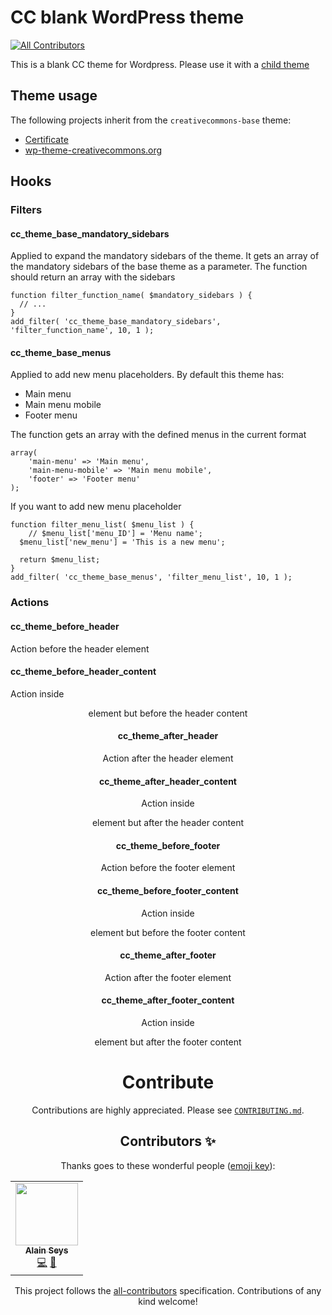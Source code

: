 # CC blank WordPress theme
<!-- ALL-CONTRIBUTORS-BADGE:START - Do not remove or modify this section -->
[![All Contributors](https://img.shields.io/badge/all_contributors-1-orange.svg?style=flat-square)](#contributors-)
<!-- ALL-CONTRIBUTORS-BADGE:END -->

This is a blank CC theme for Wordpress. Please use it with a [child theme](https://developer.wordpress.org/themes/advanced-topics/child-themes/) 

## Theme usage

The following projects inherit from the `creativecommons-base` theme:

- [Certificate](https://github.com/creativecommons/creativecommons-certificate/blob/b2967296b0324f33d1be4c041954513363191bcc/composer.json#L21)
- [wp-theme-creativecommons.org](https://github.com/creativecommons/wp-theme-creativecommons.org/blob/375cafbaccf03eded02f8f7f422e02e97833515a/composer.json#L20)

## Hooks
### Filters
#### cc_theme_base_mandatory_sidebars

Applied to expand the mandatory sidebars of the theme. It gets an array of the mandatory sidebars of the base theme as a parameter. The function should return an array with the sidebars

```
function filter_function_name( $mandatory_sidebars ) {
  // ...
}
add_filter( 'cc_theme_base_mandatory_sidebars', 'filter_function_name', 10, 1 );
```

#### cc_theme_base_menus
Applied to add new menu placeholders. By default this theme has:
- Main menu
- Main menu mobile
- Footer menu

The function gets an array with the defined menus in the current format

```
array(
    'main-menu' => 'Main menu',
    'main-menu-mobile' => 'Main menu mobile',
    'footer' => 'Footer menu'
);
```
If you want to add new menu placeholder
```
function filter_menu_list( $menu_list ) {
    // $menu_list['menu_ID'] = 'Menu name';
  $menu_list['new_menu'] = 'This is a new menu';
  
  return $menu_list;
}
add_filter( 'cc_theme_base_menus', 'filter_menu_list', 10, 1 );
```

### Actions
#### cc_theme_before_header
Action before the header element

#### cc_theme_before_header_content
Action inside <header> element but before the header content

#### cc_theme_after_header
Action after the header element

#### cc_theme_after_header_content
Action inside <header> element but after the header content

#### cc_theme_before_footer
Action before the footer element

#### cc_theme_before_footer_content
Action inside <footer> element but before the footer content

#### cc_theme_after_footer
Action after the footer element

#### cc_theme_after_footer_content
Action inside <footer> element but after the footer content

# Contribute
Contributions are highly appreciated. Please see [`CONTRIBUTING.md`](CONTRIBUTING.md).

## Contributors ✨

Thanks goes to these wonderful people ([emoji key](https://allcontributors.org/docs/en/emoji-key)):

<!-- ALL-CONTRIBUTORS-LIST:START - Do not remove or modify this section -->
<!-- prettier-ignore-start -->
<!-- markdownlint-disable -->
<table>
  <tr>
    <td align="center"><a href="http://www.epacking.be"><img src="https://avatars.githubusercontent.com/u/19891785?v=4?s=100" width="100px;" alt=""/><br /><sub><b>Alain Seys</b></sub></a><br /><a href="https://github.com/creativecommons/creativecommons-base/commits?author=alainseys" title="Code">💻</a> <a href="https://github.com/creativecommons/creativecommons-base/commits?author=alainseys" title="Documentation">📖</a></td>
  </tr>
</table>

<!-- markdownlint-restore -->
<!-- prettier-ignore-end -->

<!-- ALL-CONTRIBUTORS-LIST:END -->

This project follows the [all-contributors](https://github.com/all-contributors/all-contributors) specification. Contributions of any kind welcome!